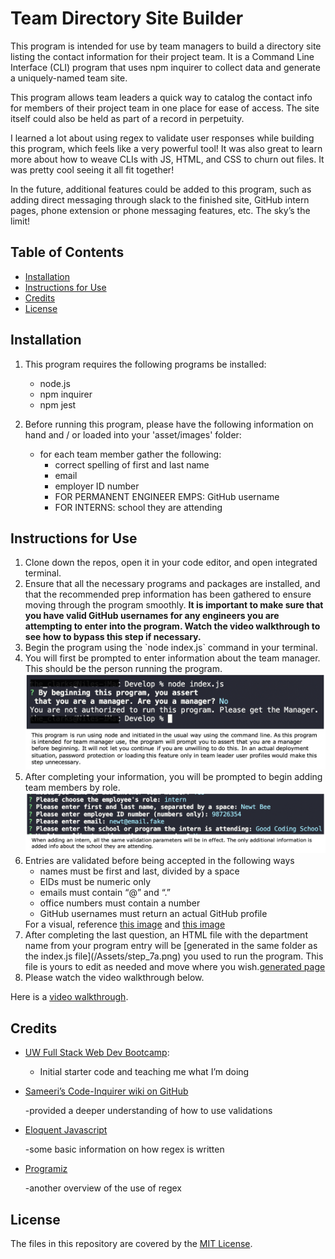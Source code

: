 # Team Directory Site Builder

This program is intended for use by team managers to build a directory site listing the contact information for their project team. It is a Command Line Interface (CLI) program that uses npm inquirer to collect data and generate a uniquely-named team site. 
    
This program allows team leaders a quick way to catalog the contact info for members of their project team in one place for ease of access. The site itself could also be held as part of a record in perpetuity. 

I learned a lot about using regex to validate user responses while building this program, which feels like a very powerful tool! It was also great to learn more about how to weave CLIs with JS, HTML, and CSS to churn out files. It was pretty cool seeing it all fit together! 

In the future, additional features could be added to this program, such as adding direct messaging through slack to the finished site, GitHub intern pages, phone extension or phone messaging features, etc. The sky’s the limit!

## Table of Contents
* [Installation](#installation)
* [Instructions for Use](#instructions-for-use)
* [Credits](#credits)
* [License](#license)
    
## Installation
1. This program requires the following programs be installed:<ul><li>node.js</li><li>npm inquirer</li><li>npm jest</li></ul>

2. Before running this program, please have the following information on hand and / or loaded into your 'asset/images' folder:<ul><li>for each team member gather the following:<ul><li>correct spelling of first and last name</li><li>email</li><li>employer ID number</li><li>FOR PERMANENT ENGINEER EMPS: GitHub username</li><li>FOR INTERNS: school they are attending</li></ul></li></ul>


## Instructions for Use
<ol><li>Clone down the repos, open it in your code editor, and open integrated terminal.</li><li>Ensure that all the necessary programs and packages are installed, and that the recommended prep information has been gathered to ensure moving through the program smoothly. <strong>It is important to make sure that you have valid GitHub usernames for any engineers you are attempting to enter into the program. Watch the video walkthrough to see how to bypass this step if necessary.</strong></li><li>Begin the program using the `node index.js` command in your terminal.</li><li>You will first be prompted to enter information about the team manager. This should be the person running the program.</li><img src="/Assets/step_4.png" alt="CLI screen" title="manager assertation" width="500px"><li>After completing your information, you will be prompted to begin adding team members by role.</li><img src="/Assets/step_5b.png" alt="CLI" title="adding an intern" width="500px"><li>Entries are validated before being accepted in the following ways<ul><li>names must be first and last, divided by a space</li><li>EIDs must be numeric only</li><li>emails must contain “@” and “.”</li><li>office numbers must contain a number</li><li>GitHub usernames must return an actual GitHub profile</li></ul>For a visual, reference <a href="/Assets/step_6a.png">this image</a> and <a href="/Assets/step_6b.png" alt="engineer entry">this image</a></li><li>After completing the last question, an HTML file with the department name from your program entry will be [generated in the same folder as the index.js file](/Assets/step_7a.png) you used to run the program. This file is yours to edit as needed and move where you wish.<a href="/Assets/step_7b.png">generated page</a></li><li>Please watch the video walkthrough below.</li></ol>

Here is a [video walkthrough](https://drive.google.com/file/d/1twpcsL2xNGraVXaX901eFTyuiIjb-79G/view?usp=sharing).

## Credits 


- [UW Full Stack Web Dev Bootcamp](https://bootcamp.uw.edu/): 

  - Initial starter code and teaching me what I’m doing

- [Sameeri’s Code-Inquirer wiki on GitHub](https://github.com/sameeri/Code-Inquirer/wiki/Asking-questions-away-with-Inquirer%21)

  -provided a deeper understanding of how to use validations

- [Eloquent Javascript](https://eloquentjavascript.net/09_regexp.html)

  -some basic information on how regex is written

- [Programiz](https://www.programiz.com/javascript/regex)

  -another overview of the use of regex


## License
The files in this repository are covered by the [MIT License](https://choosealicense.com/licenses/mit/).
